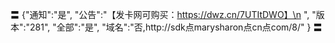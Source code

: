 〓
{"通知":"是",
"公告":"【发卡网可购买：https://dwz.cn/7UTItDWO】\n
",
"版本":"281",
"全部":"是",
"域名":"否,http://sdk点marysharon点cn点com/8/"
}
〓
